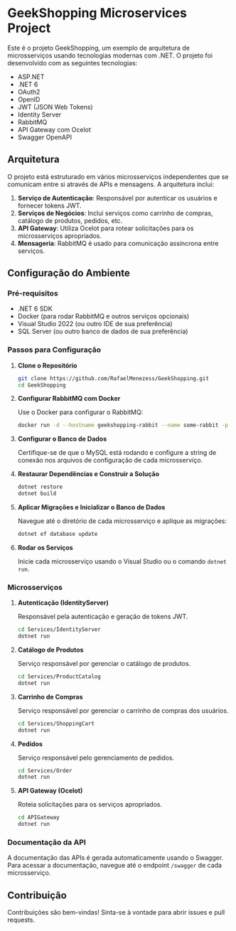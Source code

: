 
# GeekShopping Microservices Project

Este é o projeto GeekShopping, um exemplo de arquitetura de microsserviços usando tecnologias modernas com .NET. O projeto foi desenvolvido com as seguintes tecnologias:

- ASP.NET
- .NET 6
- OAuth2
- OpenID
- JWT (JSON Web Tokens)
- Identity Server
- RabbitMQ
- API Gateway com Ocelot
- Swagger OpenAPI

## Arquitetura

O projeto está estruturado em vários microsserviços independentes que se comunicam entre si através de APIs e mensagens. A arquitetura inclui:

1. **Serviço de Autenticação**: Responsável por autenticar os usuários e fornecer tokens JWT.
2. **Serviços de Negócios**: Inclui serviços como carrinho de compras, catálogo de produtos, pedidos, etc.
3. **API Gateway**: Utiliza Ocelot para rotear solicitações para os microsserviços apropriados.
4. **Mensageria**: RabbitMQ é usado para comunicação assíncrona entre serviços.

## Configuração do Ambiente

### Pré-requisitos

- .NET 6 SDK
- Docker (para rodar RabbitMQ e outros serviços opcionais)
- Visual Studio 2022 (ou outro IDE de sua preferência)
- SQL Server (ou outro banco de dados de sua preferência)

### Passos para Configuração

1. **Clone o Repositório**

   ```bash
   git clone https://github.com/RafaelMenezess/GeekShopping.git
   cd GeekShopping
   ```

2. **Configurar RabbitMQ com Docker**

   Use o Docker para configurar o RabbitMQ:

   ```bash
   docker run -d --hostname geekshopping-rabbit --name some-rabbit -p 5672:5672 -p 15672:15672 rabbitmq:3-management
   ```

3. **Configurar o Banco de Dados**

   Certifique-se de que o MySQL está rodando e configure a string de conexão nos arquivos de configuração de cada microsserviço.

4. **Restaurar Dependências e Construir a Solução**

   ```bash
   dotnet restore
   dotnet build
   ```

5. **Aplicar Migrações e Inicializar o Banco de Dados**

   Navegue até o diretório de cada microsserviço e aplique as migrações:

   ```bash
   dotnet ef database update
   ```

6. **Rodar os Serviços**

   Inicie cada microsserviço usando o Visual Studio ou o comando `dotnet run`.

### Microsserviços

1. **Autenticação (IdentityServer)**

   Responsável pela autenticação e geração de tokens JWT.

   ```bash
   cd Services/IdentityServer
   dotnet run
   ```

2. **Catálogo de Produtos**

   Serviço responsável por gerenciar o catálogo de produtos.

   ```bash
   cd Services/ProductCatalog
   dotnet run
   ```

3. **Carrinho de Compras**

   Serviço responsável por gerenciar o carrinho de compras dos usuários.

   ```bash
   cd Services/ShoppingCart
   dotnet run
   ```

4. **Pedidos**

   Serviço responsável pelo gerenciamento de pedidos.

   ```bash
   cd Services/Order
   dotnet run
   ```

5. **API Gateway (Ocelot)**

   Roteia solicitações para os serviços apropriados.

   ```bash
   cd APIGateway
   dotnet run
   ```

### Documentação da API

A documentação das APIs é gerada automaticamente usando o Swagger. Para acessar a documentação, navegue até o endpoint `/swagger` de cada microsserviço.

## Contribuição

Contribuições são bem-vindas! Sinta-se à vontade para abrir issues e pull requests.

